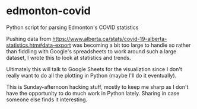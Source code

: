 # edmonton-covid
Python script for parsing Edmonton's COVID statistics

Pushing data from
https://www.alberta.ca/stats/covid-19-alberta-statistics.htm#data-export
was becoming a bit too large to handle so rather than fiddling with
Google's spreadsheets to work around such a large dataset, I wrote this to
look at statistics and trends.

Ultimately this will talk to Google Sheets for the visualiztion since I
don't really want to do all the plotting in Python (maybe I'll do it
eventually).

This is Sunday-afternoon hacking stuff, mostly to keep me sharp as I don't
have the opportunity to do much work in Python lately.  Sharing in case
someone else finds it interesting.
